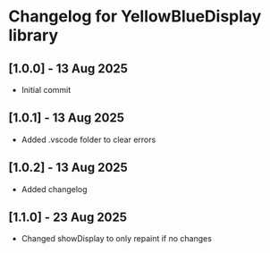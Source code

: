 # Changelog for YellowBlueDisplay library

## [1.0.0] - 13 Aug 2025

- Initial commit

## [1.0.1] - 13 Aug 2025

- Added .vscode folder to clear errors

## [1.0.2] - 13 Aug 2025

- Added changelog

## [1.1.0] - 23 Aug 2025

- Changed showDisplay to only repaint if no changes
